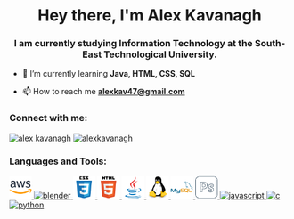 <h1 align="center">Hey there, I'm Alex Kavanagh</h1>
<h3 align="center">I am currently studying Information Technology at the South-East Technological University.</h3>

- 🌱 I’m currently learning **Java, HTML, CSS, SQL**

- 📫 How to reach me **alexkav47@gmail.com**

<h3 align="left">Connect with me:</h3>
<p align="left">
<a href="https://linkedin.com/in/alex-kavanagh-a65729180/" target="blank"><img align="center" src="https://raw.githubusercontent.com/rahuldkjain/github-profile-readme-generator/master/src/images/icons/Social/linked-in-alt.svg" alt="alex kavanagh" height="30" width="40" /></a>
<a href="https://www.behance.net/alexkavanagh" target="blank"><img align="center" src="https://raw.githubusercontent.com/rahuldkjain/github-profile-readme-generator/master/src/images/icons/Social/behance.svg" alt="alexkavanagh" height="30" width="40" /></a>
</p>

<h3 align="left">Languages and Tools:</h3>
<p align="left">
  <a href="https://aws.amazon.com" target="_blank" rel="noreferrer">
    <img src="https://raw.githubusercontent.com/devicons/devicon/master/icons/amazonwebservices/amazonwebservices-original-wordmark.svg" alt="aws" width="40" height="40"/>
  </a> 
  <a href="https://www.blender.org/" target="_blank" rel="noreferrer">
    <img src="https://download.blender.org/branding/community/blender_community_badge_white.svg" alt="blender" width="40" height="40"/>
  </a> 
  <a href="https://www.w3schools.com/css/" target="_blank" rel="noreferrer">
    <img src="https://raw.githubusercontent.com/devicons/devicon/master/icons/css3/css3-original-wordmark.svg" alt="css3" width="40" height="40"/>
  </a> 
  <a href="https://www.w3.org/html/" target="_blank" rel="noreferrer">
    <img src="https://raw.githubusercontent.com/devicons/devicon/master/icons/html5/html5-original-wordmark.svg" alt="html5" width="40" height="40"/>
  </a> 
  <a href="https://www.java.com" target="_blank" rel="noreferrer">
    <img src="https://raw.githubusercontent.com/devicons/devicon/master/icons/java/java-original.svg" alt="java" width="40" height="40"/>
  </a> 
  <a href="https://www.linux.org/" target="_blank" rel="noreferrer">
    <img src="https://raw.githubusercontent.com/devicons/devicon/master/icons/linux/linux-original.svg" alt="linux" width="40" height="40"/>
  </a> 
  <a href="https://www.mysql.com/" target="_blank" rel="noreferrer">
    <img src="https://raw.githubusercontent.com/devicons/devicon/master/icons/mysql/mysql-original-wordmark.svg" alt="mysql" width="40" height="40"/>
  </a> 
  <a href="https://www.photoshop.com/en" target="_blank" rel="noreferrer">
    <img src="https://raw.githubusercontent.com/devicons/devicon/master/icons/photoshop/photoshop-line.svg" alt="photoshop" width="40" height="40"/>
  </a> 

  <a href="https://www.w3schools.com/sql/" target="_blank" rel="noreferrer">
    <img src="https://cdn.jsdelivr.net/gh/devicons/devicon@latest/icons/javascript/javascript-original.svg" alt="javascript" width="40" height="40"/>
  </a>

  <a href="https://www.w3schools.com/c/c_intro.php" target="_blank" rel="noreferrer">
    <img src="https://cdn.jsdelivr.net/gh/devicons/devicon@latest/icons/c/c-original.svg" alt="c" width="40" height="40"/>
  </a>

  <a href="https://www.w3schools.com/c/c_intro.php" target="_blank" rel="noreferrer">
    <img src=" <img src="https://cdn.jsdelivr.net/gh/devicons/devicon@latest/icons/python/python-original-wordmark.svg" alt="python" width="40" height="40"/>
  </a>
  
</p>
